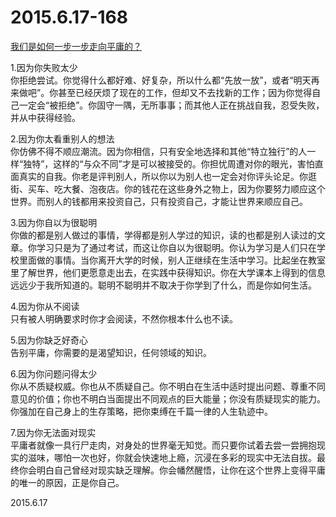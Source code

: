 2015.6.17-168
=============
[我们是如何一步一步走向平庸的？](http://mp.weixin.qq.com/s?__biz=MzA4ODM1MTMzMQ==&mid=208413592&idx=1&sn=e1255f521ed5a5f9d287371def16d4aa&scene=5#rd)

1.因为你失败太少  
你拒绝尝试。你觉得什么都好难、好复杂，所以什么都“先放一放”，或者“明天再来做吧”。你甚至已经厌烦了现在的工作，但却又不去找新的工作；因为你觉得自己一定会“被拒绝”。你固守一隅，无所事事；而其他人正在挑战自我，忍受失败，并从中获得经验。

2.因为你太看重别人的想法  
你仿佛不得不顺应潮流。因为你相信，只有安全地选择和其他“特立独行”的人一样“独特”，这样的“与众不同”才是可以被接受的。你担忧周遭对你的眼光，害怕直面真实的自我。你老是评判别人，所以你以为别人也一定会对你评头论足。你逛街、买车、吃大餐、泡夜店。你的钱花在这些身外之物上，因为你要努力顺应这个世界。而别人的钱都用来投资自己，只有投资自己，才能让世界来顺应自己。

3.因为你自以为很聪明  
你做的都是别人做过的事情，学得都是别人学过的知识，读的也都是别人读过的文章。你学习只是为了通过考试，而这让你自以为很聪明。你认为学习是人们只在学校里面做的事情。当你离开大学的时候，别人正继续在生活中学习。比起坐在教室里了解世界，他们更愿意走出去，在实践中获得知识。你在大学课本上得到的信息远远少于我所知道的。聪明不聪明并不取决于你学到了什么，而是你如何生活。

4.因为你从不阅读  
只有被人明确要求时你才会阅读，不然你根本什么也不读。

5.因为你缺乏好奇心  
告别平庸，你需要的是渴望知识，任何领域的知识。

6.因为你问题问得太少  
你从不质疑权威。你也从不质疑自己。你不明白在生活中适时提出问题、尊重不同意见的价值；你也不明白当面提出不同观点的巨大能量；你没有质疑现实的能力。你强加在自己身上的生存策略，把你束缚在千篇一律的人生轨迹中。

7.因为你无法面对现实  
平庸者就像一具行尸走肉，对身处的世界毫无知觉。而只要你试着去尝一尝拥抱现实的滋味，哪怕一次也好，你就会快速地上瘾，沉浸在多彩的现实中无法自拔。最终你会明白自己曾经对现实缺乏理解。你会幡然醒悟，让你在这个世界上变得平庸的唯一的原因，正是你自己。

2015.6.17